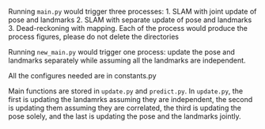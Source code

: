 Running `main.py` would trigger three processes:
    1. SLAM with joint update of pose and landmarks
    2. SLAM with separate update of pose and landmarks
    3. Dead-reckoning with mapping.
Each of the process would produce the process figures, please do not delete the directories

Running `new_main.py` would trigger one process: update the pose and landmarks separately while assuming all the landmarks are independent.

All the configures needed are in constants.py

Main functions are stored in `update.py` and `predict.py`. In `update.py`, the first is updating the landamrks assuming they are independent, the second is updating them assuming they are correlated, the third is updating the pose solely, and the last is updating the pose and the landmarks jointly.